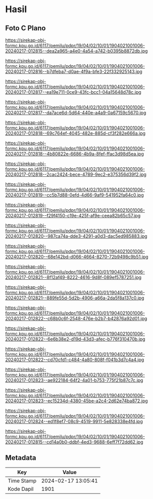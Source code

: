 # Hasil

## Foto C Plano

https://sirekap-obj-formc.kpu.go.id/6117/pemilu/pdpr/19/04/02/10/01/1904021001006-20240217-012815--dea2a965-a4e0-4a54-a742-b0395b8872db.jpg

https://sirekap-obj-formc.kpu.go.id/6117/pemilu/pdpr/19/04/02/10/01/1904021001006-20240217-012816--b7dfeba7-d0ae-4f9a-bfe3-22f332925143.jpg

https://sirekap-obj-formc.kpu.go.id/6117/pemilu/pdpr/19/04/02/10/01/1904021001006-20240217-012817--ea19e711-0ce9-43fc-bcc1-04a15648d78c.jpg

https://sirekap-obj-formc.kpu.go.id/6117/pemilu/pdpr/19/04/02/10/01/1904021001006-20240217-012817--da7ace6d-5d64-440e-a4a9-0a67159c5670.jpg

https://sirekap-obj-formc.kpu.go.id/6117/pemilu/pdpr/19/04/02/10/01/1904021001006-20240217-012818--69c764ef-4045-482e-885d-cf3f282e666a.jpg

https://sirekap-obj-formc.kpu.go.id/6117/pemilu/pdpr/19/04/02/10/01/1904021001006-20240217-012818--4b80822e-6686-4b9a-8fef-ffac3d98d5ea.jpg

https://sirekap-obj-formc.kpu.go.id/6117/pemilu/pdpr/19/04/02/10/01/1904021001006-20240217-012818--2cac2424-bece-4789-9ec2-e375356d39f2.jpg

https://sirekap-obj-formc.kpu.go.id/6117/pemilu/pdpr/19/04/02/10/01/1904021001006-20240217-012819--cc5b7d88-0efd-4d66-9af9-541952fa64c0.jpg

https://sirekap-obj-formc.kpu.go.id/6117/pemilu/pdpr/19/04/02/10/01/1904021001006-20240217-012819--f29f4150-c19e-425f-af9e-ceea82b65c57.jpg

https://sirekap-obj-formc.kpu.go.id/6117/pemilu/pdpr/19/04/02/10/01/1904021001006-20240217-012820--987ca74a-dde3-4291-a0d3-dac5ed985883.jpg

https://sirekap-obj-formc.kpu.go.id/6117/pemilu/pdpr/19/04/02/10/01/1904021001006-20240217-012820--68e142bd-d066-4664-8270-72b9498c9b51.jpg

https://sirekap-obj-formc.kpu.go.id/6117/pemilu/pdpr/19/04/02/10/01/1904021001006-20240217-012821--8f12af49-8222-4616-9d8f-089ef5787251.jpg

https://sirekap-obj-formc.kpu.go.id/6117/pemilu/pdpr/19/04/02/10/01/1904021001006-20240217-012821--889fe55d-5d2b-4906-a66a-2da5f8a137c0.jpg

https://sirekap-obj-formc.kpu.go.id/6117/pemilu/pdpr/19/04/02/10/01/1904021001006-20240217-012822--c68b0c6f-2548-476e-b2b7-b42876a92d01.jpg

https://sirekap-obj-formc.kpu.go.id/6117/pemilu/pdpr/19/04/02/10/01/1904021001006-20240217-012822--6e6b38e2-d19d-43d3-afec-b776f310470b.jpg

https://sirekap-obj-formc.kpu.go.id/6117/pemilu/pdpr/19/04/02/10/01/1904021001006-20240217-012822--cd70cfd1-c484-4a80-808f-f041b3d7c4a4.jpg

https://sirekap-obj-formc.kpu.go.id/6117/pemilu/pdpr/19/04/02/10/01/1904021001006-20240217-012823--ae922184-64f2-4a01-b753-775f21b87c7c.jpg

https://sirekap-obj-formc.kpu.go.id/6117/pemilu/pdpr/19/04/02/10/01/1904021001006-20240217-012823--ec15234d-4380-45be-a2c4-2d62e74ba872.jpg

https://sirekap-obj-formc.kpu.go.id/6117/pemilu/pdpr/19/04/02/10/01/1904021001006-20240217-012824--ed1f8ef7-08c9-4519-9911-5e828338e4fd.jpg

https://sirekap-obj-formc.kpu.go.id/6117/pemilu/pdpr/19/04/02/10/01/1904021001006-20240217-012815--cd14a0b0-ddbf-4ed3-9688-6eff7f72dd62.jpg


## Metadata

| Key        | Value               |
| ---------- | ------------------- |
| Time Stamp | 2024-02-17 13:05:41 |
| Kode Dapil | 1901                |



